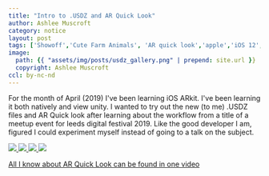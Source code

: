 ```yaml
---
title: "Intro to .USDZ and AR Quick Look"
author: Ashlee Muscroft
category: notice
layout: post
tags: ['Showoff','Cute Farm Animals', 'AR quick look','apple','iOS 12','Safari 12','ARKit','.usdz']
image:
  path: {{ "assets/img/posts/usdz_gallery.png" | prepend: site.url }}
  copyright: Ashlee Muscroft
ccl: by-nc-nd
---
```

For the month of April (2019) I've been learning iOS ARkit. I've been learning it both natively and view unity. I wanted to try out the new (to me) .USDZ files and AR Quick look after learning about the workflow from a title of a meetup event for leeds digital festival 2019. Like the good developer I am, figured I could experiment myself instead of going to a talk on the subject.
<!--more-->

<div class="ex">
<a rel="ar" href="{{ "assets/models/goat.usdz" | prepend: site.url }}">
  <img src="{{ "assets/img/models/goat.png" | prepend: site.url }}">
</a>
<a rel="ar" href="{{ "assets/models/chicken.usdz" | prepend: site.url }}">
  <img src="{{ "assets/img/models/chicken.png" | prepend: site.url }}">
</a>
<a rel="ar" href="{{ "assets/models/alpaca.usdz" | prepend: site.url }}">
  <img src="{{ "assets/img/models/alpaca.png" | prepend: site.url }}">
</a>
<a rel="ar" href="{{ "assets/models/sheep.usdz" | prepend: site.url }}">
  <img src="{{ "assets/img/models/sheep.png" | prepend: site.url }}">
</a>
</div>

[All I know about AR Quick Look can be found in one video](https://developer.apple.com/videos/play/wwdc2018/603/)